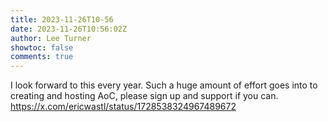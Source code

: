 ```yaml
---
title: 2023-11-26T10-56
date: 2023-11-26T10:56:02Z
author: Lee Turner
showtoc: false
comments: true
---
```


I look forward to this every year. Such a huge amount of effort goes into to creating and hosting AoC, please sign up and support if you can. https://x.com/ericwastl/status/1728538324967489672

